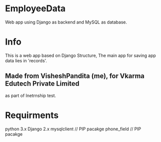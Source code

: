# EmployeeData
Web app using Django as backend and MySQL as database.

# Info
This is a web app based on Django Structure, The main app for saving app data lies in 'records'.

## Made from VisheshPandita (me), for Vkarma Edutech Private Limited
as part of Inetrnship test.


# Requirments
python 3.x
Django 2.x
mysqlclient    // PIP pacakge 
phone_field    // PIP pacakge

